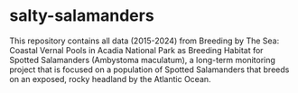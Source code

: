 # salty-salamanders
This repository contains all data (2015-2024) from Breeding by The Sea: Coastal Vernal Pools in Acadia National Park as Breeding Habitat for Spotted Salamanders (Ambystoma maculatum), a long-term monitoring project that is focused on a population of Spotted Salamanders that breeds on an exposed, rocky headland by the Atlantic Ocean.
